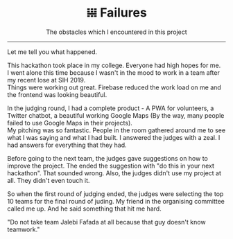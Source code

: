 <div align="center">
  <h1>𝍐 Failures</h1>
  The obstacles which I encountered in this project
  <hr>
</div>

Let me tell you what happened.

This hackathon took place in my college. Everyone had high hopes for me.<br>
I went alone this time because I wasn't in the mood to work in a team after my recent lose at SIH 2019.<br>
Things were working out great. Firebase reduced the work load on me and the frontend was looking beautiful.<br>

In the judging round, I had a complete product - A PWA for volunteers, a Twitter chatbot, a beautiful working Google Maps (By the way, many people failed to use Google Maps in their projects).<br>
My pitching was so fantastic. People in the room gathered around me to see what I was saying and what I had built.
I answered the judges with a zeal. I had answers for everything that they had.<br>

Before going to the next team, the judges gave suggestions on how to improve the project. The ended the suggestion with "do this in your next hackathon". That sounded wrong. Also, the judges didn't use my project at all. They didn't even touch it.

So when the first round of judging ended, the judges were selecting the top 10 teams for the final round of juding. My friend in the organising committee called me up. And he said something that hit me hard.

"Do not take team Jalebi Fafada at all because that guy doesn't know teamwork."
